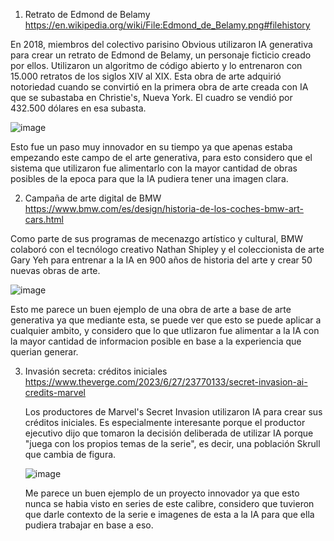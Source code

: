 1. Retrato de Edmond de Belamy
  https://en.wikipedia.org/wiki/File:Edmond_de_Belamy.png#filehistory

  En 2018, miembros del colectivo parisino Obvious utilizaron IA generativa para crear un retrato de Edmond de Belamy, un personaje ficticio creado por ellos. Utilizaron un algoritmo de código abierto y lo entrenaron con 15.000 retratos de los siglos XIV al XIX.
  Esta obra de arte adquirió notoriedad cuando se convirtió en la primera obra de arte creada con IA que se subastaba en Christie's, Nueva York. El cuadro se vendió por 432.500 dólares en esa subasta.
  
  ![image](https://github.com/user-attachments/assets/4c3f8d6e-a7bc-4d38-804a-fc8edc4d14f3)

  Esto fue un paso muy innovador en su tiempo ya que apenas estaba empezando este campo de el arte generativa, para esto considero que el sistema que utilizaron fue alimentarlo con la mayor cantidad de obras posibles de la epoca para que la IA pudiera tener una imagen clara.


2. Campaña de arte digital de BMW
  https://www.bmw.com/es/design/historia-de-los-coches-bmw-art-cars.html

  Como parte de sus programas de mecenazgo artístico y cultural, BMW colaboró con el tecnólogo creativo Nathan Shipley y el coleccionista de arte Gary Yeh para entrenar a la IA en 900 años de historia del arte y crear 50 nuevas obras de arte.
  
  ![image](https://github.com/user-attachments/assets/49149dcc-5ca3-4b5b-961f-0185e5ebee36)

  Esto me parece un buen ejemplo de una obra de arte a base de arte generativa ya que mediante esta, se puede ver que esto se puede aplicar a cualquier ambito, y considero que lo que utlizaron fue alimentar a la IA con la mayor cantidad de informacion posible en base a la experiencia que querian generar.
  

3. Invasión secreta: créditos iniciales
   https://www.theverge.com/2023/6/27/23770133/secret-invasion-ai-credits-marvel

   Los productores de Marvel's Secret Invasion utilizaron IA para crear sus créditos iniciales. Es especialmente interesante porque el productor ejecutivo dijo que tomaron la decisión deliberada de utilizar IA porque "juega con los propios temas de la serie", es decir, una población Skrull que cambia de figura.

   ![image](https://github.com/user-attachments/assets/bbe53d63-b37c-47ef-879d-20991db9b25f)

   Me parece un buen ejemplo de un proyecto innovador ya que esto nunca se habia visto en series de este calibre, considero que tuvieron que darle contexto de la serie e imagenes de esta a la IA para que ella pudiera trabajar en base a eso. 
  
